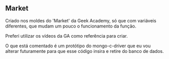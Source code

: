## Market

Criado nos moldes do 'Market' da Geek Academy, só que com variáveis diferentes, que mudam um pouco o funcionamento da função.

Preferi utilizar os vídeos da GA como referência para criar.

O que está comentado é um protótipo do mongo-c-driver que eu vou alterar futuramente para que esse código insira e retire do banco de dados.
